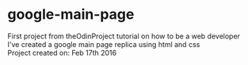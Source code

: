 # google-main-page
First project from theOdinProject tutorial on how to be a web developer </br> 
I've created a google main page replica using html and css </br>
Project created on: Feb 17th 2016
